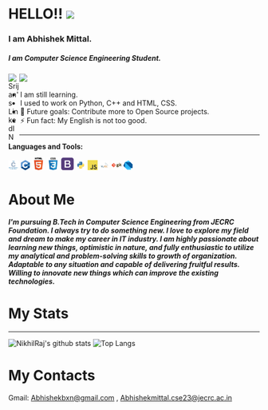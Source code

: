 # HELLO!! <img src="https://media.giphy.com/media/hvRJCLFzcasrR4ia7z/giphy.gif" width="25px">
### I am Abhishek Mittal.
##### I am Computer Science Engineering Student.

<a href="https://www.linkedin.com/in/abhishekbxn/">
  <img align="left" alt="Srijan's LinkedIN" width="22px" src="https://raw.githubusercontent.com/peterthehan/peterthehan/master/assets/linkedin.svg" />
</a>
  
![](https://visitor-badge.glitch.me/badge?page_id=Abhishekmittalcse23.Abhishekmittalcse23)

-   I am still learning.
-   I used to work on Python, C++ and HTML, CSS.
-   🥅 Future goals: Contribute more to Open Source projects.
-   ⚡ Fun fact:  My English is not too good.

<hr>

**Languages and Tools:**  

<code><img height="20" src="https://raw.githubusercontent.com/github/explore/80688e429a7d4ef2fca1e82350fe8e3517d3494d/topics/c/c.png"></code>
<code><img height="20" src="https://raw.githubusercontent.com/github/explore/80688e429a7d4ef2fca1e82350fe8e3517d3494d/topics/cpp/cpp.png"></code>
<code><img height="25" src="https://raw.githubusercontent.com/github/explore/80688e429a7d4ef2fca1e82350fe8e3517d3494d/topics/html/html.png"></code>
<code><img height="25" src="https://raw.githubusercontent.com/github/explore/80688e429a7d4ef2fca1e82350fe8e3517d3494d/topics/css/css.png"></code>
<code><img height="25" src="https://raw.githubusercontent.com/github/explore/80688e429a7d4ef2fca1e82350fe8e3517d3494d/topics/bootstrap/bootstrap.png"></code>
<code><img height="20" src="https://raw.githubusercontent.com/github/explore/80688e429a7d4ef2fca1e82350fe8e3517d3494d/topics/python/python.png"></code>
<code><img height="20" src="https://raw.githubusercontent.com/github/explore/80688e429a7d4ef2fca1e82350fe8e3517d3494d/topics/javascript/javascript.png"></code>
<code><img height="20" src="https://raw.githubusercontent.com/github/explore/80688e429a7d4ef2fca1e82350fe8e3517d3494d/topics/mysql/mysql.png"></code>
<code><img height="20" src="https://raw.githubusercontent.com/github/explore/80688e429a7d4ef2fca1e82350fe8e3517d3494d/topics/git/git.png"></code>
<code><img height="20" src="https://raw.githubusercontent.com/github/explore/80688e429a7d4ef2fca1e82350fe8e3517d3494d/topics/dart/dart.png"></code>

# About Me

***I'm pursuing B.Tech in Computer Science Engineering from JECRC Foundation. I always try to do something new. I love to explore my field and dream to make my career in IT industry.
I am highly passionate about learning new things, optimistic in nature, and fully enthusiastic to utilize my analytical and problem-solving skills to growth of organization. Adaptable to any situation and capable of delivering fruitful results. Willing to innovate new things which can improve the existing technologies.***

# My Stats
<hr>

![NikhilRaj's github stats](https://github-readme-stats.vercel.app/api?username=Abhishekmittalcse23&show_icons=true&theme=light)
![Top Langs](https://github-readme-stats.vercel.app/api/top-langs/?username=Abhishekmittalcse23)

# My Contacts
Gmail: Abhishekbxn@gmail.com , Abhishekmittal.cse23@jecrc.ac.in
